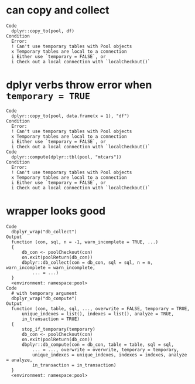 # can copy and collect

    Code
      dplyr::copy_to(pool, df)
    Condition
      Error:
      ! Can't use temporary tables with Pool objects
      x Temporary tables are local to a connection
      i Either use `temporary = FALSE`, or
      i Check out a local connection with `localCheckout()`

# dplyr verbs throw error when `temporary = TRUE`

    Code
      dplyr::copy_to(pool, data.frame(x = 1), "df")
    Condition
      Error:
      ! Can't use temporary tables with Pool objects
      x Temporary tables are local to a connection
      i Either use `temporary = FALSE`, or
      i Check out a local connection with `localCheckout()`
    Code
      dplyr::compute(dplyr::tbl(pool, "mtcars"))
    Condition
      Error:
      ! Can't use temporary tables with Pool objects
      x Temporary tables are local to a connection
      i Either use `temporary = FALSE`, or
      i Check out a local connection with `localCheckout()`

# wrapper looks good

    Code
      dbplyr_wrap("db_collect")
    Output
      function (con, sql, n = -1, warn_incomplete = TRUE, ...) 
      {
          db_con <- poolCheckout(con)
          on.exit(poolReturn(db_con))
          dbplyr::db_collect(con = db_con, sql = sql, n = n, warn_incomplete = warn_incomplete, 
              ... = ...)
      }
      <environment: namespace:pool>
    Code
      # with temporary argument
      dbplyr_wrap("db_compute")
    Output
      function (con, table, sql, ..., overwrite = FALSE, temporary = TRUE, 
          unique_indexes = list(), indexes = list(), analyze = TRUE, 
          in_transaction = TRUE) 
      {
          stop_if_temporary(temporary)
          db_con <- poolCheckout(con)
          on.exit(poolReturn(db_con))
          dbplyr::db_compute(con = db_con, table = table, sql = sql, 
              ... = ..., overwrite = overwrite, temporary = temporary, 
              unique_indexes = unique_indexes, indexes = indexes, analyze = analyze, 
              in_transaction = in_transaction)
      }
      <environment: namespace:pool>

